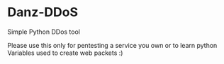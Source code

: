 # Danz-DDoS
Simple Python DDos tool


Please use this only for pentesting a service you own or to learn python Variables used to create web packets :)
